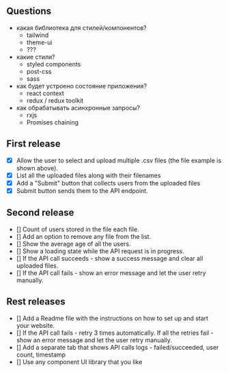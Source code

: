 ## Questions
- какая библиотека для стилей/компонентов?
  - tailwind
  - theme-ui
  - ???
- какие стили?
  - styled components
  - post-css
  - sass
- как будет устроено состояние приложения?
  - react context
  - redux / redux toolkit
- как обрабатывать асинхронные запросы?
  - rxjs
  - Promises chaining

## First release
- [x] Allow the user to select and upload multiple .csv files (the file example is shown above).
- [x] List all the uploaded files along with their filenames
- [x] Add a "Submit" button that collects users from the uploaded files
- [x] Submit button sends them to the API endpoint.

## Second release
- [] Count of users stored in the file each file.
- [] Add an option to remove any file from the list.
- [] Show the average age of all the users.
- [] Show a loading state while the API request is in progress.
- [] If the API call succeeds - show a success message and clear all uploaded files.
- [] If the API call fails - show an error message and let the user retry manually.

## Rest releases
- [] Add a Readme file with the instructions on how to set up and start your website.
- [] If the API call fails - retry 3 times automatically. If all the retries fail - show an error message and let the user retry manually.
- [] Add a separate tab that shows API calls logs - failed/succeeded, user count, timestamp
- [] Use any component UI library that you like